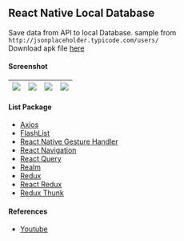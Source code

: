 ## React Native Local Database ##

Save data from API to local Database. sample from ```http://jsonplaceholder.typicode.com/users/```  
Download apk file [here](https://www.dropbox.com/s/gu037ak0hq58deq)

#### Screenshot ####
| ![](https://i.imgur.com/EhGPRCo.png) | ![](https://i.imgur.com/Oc5VCqv.png) | ![](https://i.imgur.com/2pRrnOh.png) | ![](https://images2.imgbox.com/7d/28/jhU4MwLj_o.png) |
| :---: | :---: | :---: | :---: |

#### List Package ####
- [Axios](https://www.npmjs.com/package/axios)
- [FlashList](https://www.npmjs.com/package/@shopify/flash-list)
- [React Native Gesture Handler](https://www.npmjs.com/package/react-native-gesture-handler)
- [React Navigation](https://reactnavigation.org/)
- [React Query](https://tanstack.com/query/v4/docs/react-native)
- [Realm](https://www.mongodb.com/docs/realm/sdk/react-native/)
- [Redux](https://redux.js.org/)
- [React Redux](https://react-redux.js.org/)
- [Redux Thunk](https://github.com/reduxjs/redux-thunk)

#### References ####
- [Youtube](https://www.youtube.com/watch?v=JxN9W9PRlUQ)